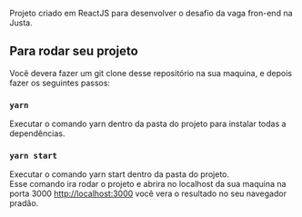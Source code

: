 Projeto criado em ReactJS para desenvolver o desafio da vaga fron-end na Justa.

## Para rodar seu projeto

Você devera fazer um git clone desse repositório na sua maquina, e depois fazer os seguintes passos:

### `yarn`

Executar o comando yarn dentro da pasta do projeto para instalar todas a dependências.

### `yarn start`

Executar o comando yarn start dentro da pasta do projeto. <br />
Esse comando ira rodar o projeto e abrira no localhost da sua maquina na porta 3000 [http://localhost:3000](http://localhost:3000) você vera o resultado no seu navegador pradão.
